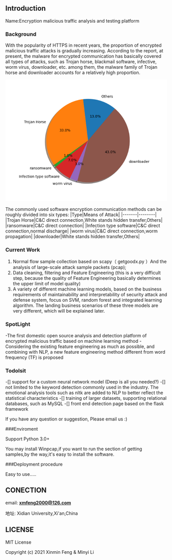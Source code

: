 Introduction
----------

Name:Encryption malicious traffic analysis and testing platform

### Background

With the popularity of HTTPS in recent years, the proportion of encrypted malicious traffic attacks is gradually increasing. According to the report, at present, the malware for encrypted communication has basically covered all types of attacks, such as Trojan horse, blackmail software, infective, worm virus, downloader, etc. among them, the malware family of Trojan horse and downloader accounts for a relatively high proportion.


 ![The proportion of malware](./Pictures/PieChart.png)

The commonly used software encryption communication methods can be roughly divided into six types:
|Type|Means of Attack|
|-------|--------|
|Trojan Horse|C&C direct connection,White stands hidden transfer,Others|
|ransomware|C&C direct connection|
|Infection type software|C&C direct connection,normal discharge|
|worm virus|C&C direct connection,worm propagation|
|downloader|White stands hidden transfer,Others|

### Current Work

1. Normal flow sample collection based on scapy（ getgoodx.py ）And the analysis of large-scale attack sample packets (pcap);
2. Data cleaning, filtering and Feature Engineering (this is a very difficult step, because the quality of Feature Engineering basically determines the upper limit of model quality)
3. A variety of different machine learning models, based on the business requirements of maintainability and interpretability of security attack and defense system, focus on SVM, random forest and integrated learning algorithm. The landing business scenarios of these three models are very different, which will be explained later.

### SpotLight

-The first domestic open source analysis and detection platform of encrypted malicious traffic based on machine learning method
-Considering the existing feature engineering as much as possible, and combining with NLP, a new feature engineering method different from word frequency (TF) is proposed
### Todolsit

-[] support for a custom neural network model (Deep is all you needed?)
-[] not limited to the keyword detection commonly used in the industry. The emotional analysis tools such as nltk are added to NLP to better reflect the statistical characteristics
-[] training of larger datasets, supporting relational databases, such as MySQL
-[] front end detection page based on the flask framework

If you have any question or suggestion, Please email us :)

###Enviroment



 Support Python 3.0+
 
 You may install Winpcap,if you want to run the section of getting samples,by the way,it's easy to install the software.


###Deployment procedure

Easy to use.....

CONECTION
-----------
email: **xmfeng2000@126.com**

地址: Xidian University,Xi'an,China


LICENSE
-------
MIT License

Copyright (c) 2021 Xinmin Feng & Minyi Li